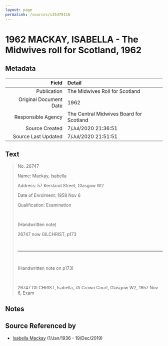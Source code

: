 ```yaml
---
layout: page
permalink: /sources/s35478116
---
```


# 1962 MACKAY, ISABELLA - The Midwives roll for Scotland, 1962

## Metadata
Field | Detail
---:|:---
Publication | The Midwives Roll for Scotland
Original Document Date | 1962
Responsible Agency | The Central Midwives Board for Scotland
Source Created | 7/Jul/2020 21:36:51
Source Last Updated | 7/Jul/2020 21:51:51

## Text

> No. 26747
>
> Name: Mackay, Isabella
>
> Address: 57 Kersland Street, Glasgow W2
>
> Date of Enrolment: 1958 Nov 6
>
> Qualification: Examination
>
> <br/>
>
> (Handwritten note)
>
> 26747 now GILCHRIST, p173
>
> <br/>
>
> ---
>
> <br/>
>
> (Handwritten note on p173)
>
> <br/>
>
> 26747 GILCHRIST, Isabella, 7A Crown Court, Glasgow W2, 1957 Nov 6, Exam
>

## Notes


## Source Referenced by

* [Isabella Mackay](../people/@25303611@-isabella-mackay-b1936-1-1-d2019-12-19.md) (1/Jan/1936 - 19/Dec/2019)
